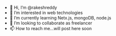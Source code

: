 - 👋 Hi, I’m @rakeshreddy
- 👀 I’m interested in web technologies
- 🌱 I’m currently learning Netx.js, mongoDB, node.js
- 💞️ I’m looking to collaborate as freelancer
- 📫 How to reach me...will post here soon

<!---
rakeshgudipally/rakeshgudipally is a ✨ special ✨ repository because its `README.md` (this file) appears on your GitHub profile.
You can click the Preview link to take a look at your changes.
--->
